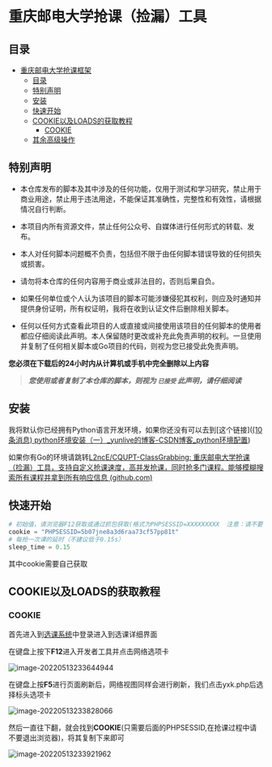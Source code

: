 # 重庆邮电大学抢课（捡漏）工具

## 目录
- [重庆邮电大学抢课框架](#重庆邮电大学抢课框架)
    - [目录](#目录)
    - [特别声明](#特别声明)
    - [安装](#安装)
    - [快速开始](#快速开始)
    - [COOKIE以及LOADS的获取教程](#COOKIE以及LOADS的获取教程)
         - [COOKIE](#COOKIE)
    - [其余高级操作](#其余高级操作)

## 特别声明

- 本仓库发布的脚本及其中涉及的任何功能，仅用于测试和学习研究，禁止用于商业用途，禁止用于违法用途，不能保证其准确性，完整性和有效性，请根据情况自行判断。

- 本项目内所有资源文件，禁止任何公众号、自媒体进行任何形式的转载、发布。

- 本人对任何脚本问题概不负责，包括但不限于由任何脚本错误导致的任何损失或损害。

- 请勿将本仓库的任何内容用于商业或非法目的，否则后果自负。

- 如果任何单位或个人认为该项目的脚本可能涉嫌侵犯其权利，则应及时通知并提供身份证明，所有权证明，我将在收到认证文件后删除相关脚本。

- 任何以任何方式查看此项目的人或直接或间接使用该项目的任何脚本的使用者都应仔细阅读此声明。本人保留随时更改或补充此免责声明的权利。一旦使用并复制了任何相关脚本或Go项目的代码，则视为您已接受此免责声明。

**您必须在下载后的24小时内从计算机或手机中完全删除以上内容**

> ***您使用或者复制了本仓库的脚本，则视为 `已接受` 此声明，请仔细阅读***

## 安装

我将默认你已经拥有Python语言开发环境，如果你还没有可以去到[这个链接]([(10条消息) python环境安装（一）_yunlive的博客-CSDN博客_python环境配置](https://blog.csdn.net/u012106306/article/details/100040680))

如果你有Go的环境请跳转[L2ncE/CQUPT-ClassGrabbing: 重庆邮电大学抢课（捡漏）工具，支持自定义抢课速度，高并发抢课，同时抢多门课程。能够模糊搜索所有课程并拿到所有响应信息 (github.com)](https://github.com/L2ncE/CQUPT-ClassGrabbing)


## 快速开始
```python
# 初始值，请浏览器F12获取或通过抓包获取(格式为PHPSESSID=XXXXXXXXX  注意：请不要写掉双引号)
cookie = "PHPSESSID=5b07jne8a3d6raa73cf57pp81t"
# 每抢一次课的延时（不建议低于0.15s）
sleep_time = 0.15
```
其中cookie需要自己获取

## COOKIE以及LOADS的获取教程

### COOKIE
首先进入到[选课系统](http://xk1.cqupt.edu.cn/)中登录进入到选课详细界面

在键盘上按下**F12**进入开发者工具并点击网络选项卡

![image-20220513233644944](https://s2.loli.net/2022/05/13/sM4mAclvHnuyO2F.png)

在键盘上按**F5**进行页面刷新后，网络视图同样会进行刷新，我们点击yxk.php后选择标头选项卡

![image-20220513233828066](https://s2.loli.net/2022/05/13/gc8bBAzf1qwevUr.png)

然后一直往下翻，就会找到**COOKIE**(只需要后面的PHPSESSID,在抢课过程中请不要退出浏览器)，将其复制下来即可

![image-20220513233921962](https://s2.loli.net/2022/05/13/czhZMt2aL5U1wup.png)





## 

